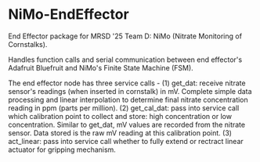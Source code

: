 # NiMo-EndEffector
End Effector package for MRSD '25 Team D: NiMo (Nitrate Monitoring of Cornstalks).

Handles function calls and serial communication between end effector's Adafruit Bluefruit and NiMo's Finite State Machine (FSM).

The end effector node has three service calls - 
(1) get_dat: receive nitrate sensor's readings (when inserted in cornstalk) in mV. Complete simple data processing and linear interpolation to determine final nitrate concentration reading in ppm (parts per million).
(2) get_cal_dat: pass into service call which calibration point to collect and store: high concentration or low concentration. Similar to get_dat, mV values are recorded from the nitrate sensor. Data stored is the raw mV reading at this calibration point.
(3) act_linear: pass into service call whether to fully extend or rectract linear actuator for gripping mechanism.

